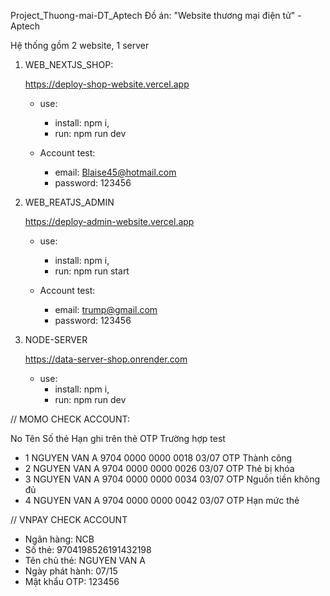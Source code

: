 Project_Thuong-mai-DT_Aptech
Đồ án: "Website thương mại điện tử" - Aptech

Hệ thống gồm 2 website, 1 server

1.  WEB_NEXTJS_SHOP:

    https://deploy-shop-website.vercel.app

    - use:

      - install: npm i,
      - run: npm run dev

    - Account test:
      - email: Blaise45@hotmail.com
      - password: 123456

2.  WEB_REATJS_ADMIN

    https://deploy-admin-website.vercel.app

    - use:

      - install: npm i,
      - run: npm run start

    - Account test:
      - email: trump@gmail.com
      - password: 123456

3.  NODE-SERVER

    https://data-server-shop.onrender.com

    - use:
      - install: npm i,
      - run: npm run dev

// MOMO CHECK ACCOUNT:

No Tên Số thẻ Hạn ghi trên thẻ OTP Trường hợp test

- 1 NGUYEN VAN A 9704 0000 0000 0018 03/07 OTP Thành công
- 2 NGUYEN VAN A 9704 0000 0000 0026 03/07 OTP Thẻ bị khóa
- 3 NGUYEN VAN A 9704 0000 0000 0034 03/07 OTP Nguồn tiền không đủ
- 4 NGUYEN VAN A 9704 0000 0000 0042 03/07 OTP Hạn mức thẻ

// VNPAY CHECK ACCOUNT

- Ngân hàng: NCB
- Số thẻ: 9704198526191432198
- Tên chủ thẻ: NGUYEN VAN A
- Ngày phát hành: 07/15
- Mật khẩu OTP: 123456
